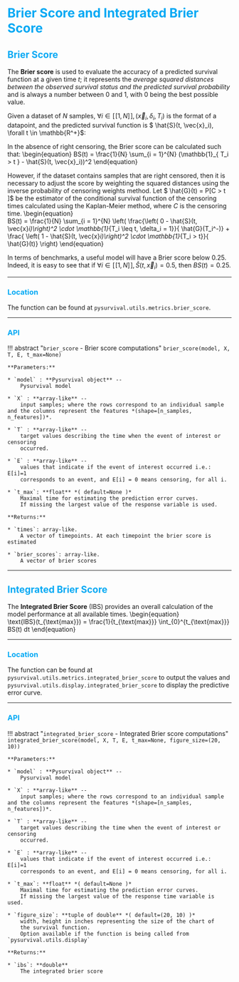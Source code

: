 <!-- # Metrics: C-index -->
<style>
  h1, h2, h3, h4 { color: #04A9F4; }
</style>

# Brier Score and Integrated Brier Score


## Brier Score


The **Brier score** is used to evaluate the accuracy of a predicted survival function at a given time $t$; it represents the *average squared distances between the observed survival status and the predicted survival probability* and is always a number between 0 and 1, with 0 being the best possible value. 

Given a dataset of $N$ samples,  $\forall i \in  [\![1, N ]\!],  \left(\vec{x}_i, \delta_i, T_i \right)$ is the format of a datapoint, and the predicted survival function is $ \hat{S}(t, \vec{x}_i), \forall t \in \mathbb{R^+}$:

In the absence of right censoring, the Brier score can be calculated such that:
		\begin{equation} 
			BS(t) = \frac{1}{N} \sum_{i = 1}^{N} (\mathbb{1}_{ T_i > t } - \hat{S}(t, \vec{x}_i))^2
		\end{equation}	
 
However, if the dataset contains samples that are right censored, then it is necessary to adjust the score by weighting the squared distances using the inverse probability of censoring weights method.
  Let $ \hat{G}(t) = P[C > t ]$ be the estimator of the conditional survival function of the censoring times calculated using the Kaplan-Meier method, where $C$ is the censoring time.
\begin{equation}  
BS(t) =  \frac{1}{N} \sum_{i = 1}^{N} \left( \frac{\left( 0 - \hat{S}(t, \vec{x}_i)\right)^2 \cdot \mathbb{1}_{T_i \leq t, \delta_i = 1}}{ \hat{G}(T_i^-)} + \frac{ \left( 1 - \hat{S}(t, \vec{x}_i)\right)^2 \cdot \mathbb{1}_{T_i > t}}{ \hat{G}(t)} \right)
\end{equation}	

In terms of benchmarks, a useful model will have a Brier score below $0.25$. Indeed,  it is easy to see that if $\forall i \in [\![1, N]\!], \hat{S}(t, \vec{x}_i) = 0.5$, then $BS(t) = 0.25$.


---

### Location

The function can be found at `pysurvival.utils.metrics.brier_score`.

---

### API

!!! abstract "`brier_score`  - Brier score computations"
	```
		brier_score(model, X, T, E, t_max=None)
	```

	**Parameters:**

    * `model` : **Pysurvival object** --
        Pysurvival model

    * `X` : **array-like** --
        input samples; where the rows correspond to an individual sample and the columns represent the features *(shape=[n_samples, n_features])*.

    * `T` : **array-like** -- 
        target values describing the time when the event of interest or censoring
        occurred.

    * `E` : **array-like** --
        values that indicate if the event of interest occurred i.e.: E[i]=1
        corresponds to an event, and E[i] = 0 means censoring, for all i.

	* `t_max`: **float** *( default=None )*
		Maximal time for estimating the prediction error curves. 
		If missing the largest value of the response variable is used.

	**Returns:**

	* `times`: array-like.
		A vector of timepoints. At each timepoint the brier score is estimated

	* `brier_scores`: array-like.
		A vector of brier scores

---

## Integrated Brier Score


The **Integrated Brier Score** (IBS) provides an overall calculation of the model performance at all available times.
\begin{equation}  
	\text{IBS}(t_{\text{max}}) =  \frac{1}{t_{\text{max}}}   \int_{0}^{t_{\text{max}}}  BS(t) dt
\end{equation}	

---

### Location
The function can be found at `pysurvival.utils.metrics.integrated_brier_score` to output the values and `pysurvival.utils.display.integrated_brier_score` to display the predictive error curve.

---

### API

!!! abstract "`integrated_brier_score`  - Integrated Brier score computations"
	```
	integrated_brier_score(model, X, T, E, t_max=None, figure_size=(20, 10))
	```

	**Parameters:**

    * `model` : **Pysurvival object** --
        Pysurvival model

    * `X` : **array-like** --
        input samples; where the rows correspond to an individual sample and the columns represent the features *(shape=[n_samples, n_features])*.

    * `T` : **array-like** -- 
        target values describing the time when the event of interest or censoring
        occurred.

    * `E` : **array-like** --
        values that indicate if the event of interest occurred i.e.: E[i]=1
        corresponds to an event, and E[i] = 0 means censoring, for all i.

	* `t_max`: **float** *( default=None )*
		Maximal time for estimating the prediction error curves. 
		If missing the largest value of the response time variable is used.

    * `figure_size`: **tuple of double** *( default=(20, 10) )*
        width, height in inches representing the size of the chart of 
        the survival function.
        Option available if the function is being called from `pysurvival.utils.display`

	**Returns:**

	* `ibs`: **double**
		The integrated brier score
